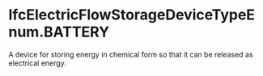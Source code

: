 IfcElectricFlowStorageDeviceTypeEnum.BATTERY
============================================
A device for storing energy in chemical form so that it can be released as
electrical energy.


